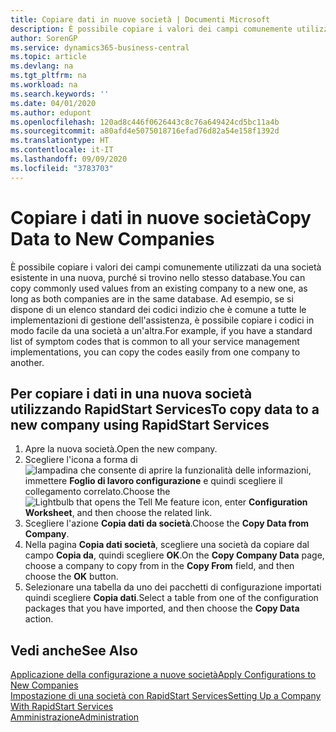 ```yaml
---
title: Copiare dati in nuove società | Documenti Microsoft
description: È possibile copiare i valori dei campi comunemente utilizzati da una società esistente in una nuova, purché si trovino nello stesso database. Ad esempio, se si dispone di un elenco standard dei codici indizio che è comune a tutte le implementazioni di gestione dell'assistenza, è possibile copiare i codici in modo facile da una società a un'altra.
author: SorenGP
ms.service: dynamics365-business-central
ms.topic: article
ms.devlang: na
ms.tgt_pltfrm: na
ms.workload: na
ms.search.keywords: ''
ms.date: 04/01/2020
ms.author: edupont
ms.openlocfilehash: 120ad8c446f0626443c8c76a649424cd5bc11a4b
ms.sourcegitcommit: a80afd4e5075018716efad76d82a54e158f1392d
ms.translationtype: HT
ms.contentlocale: it-IT
ms.lasthandoff: 09/09/2020
ms.locfileid: "3783703"
---
```

# <a name="copy-data-to-new-companies"></a><span data-ttu-id="ad0fb-104">Copiare i dati in nuove società</span><span class="sxs-lookup"><span data-stu-id="ad0fb-104">Copy Data to New Companies</span></span>
<span data-ttu-id="ad0fb-105">È possibile copiare i valori dei campi comunemente utilizzati da una società esistente in una nuova, purché si trovino nello stesso database.</span><span class="sxs-lookup"><span data-stu-id="ad0fb-105">You can copy commonly used values from an existing company to a new one, as long as both companies are in the same database.</span></span> <span data-ttu-id="ad0fb-106">Ad esempio, se si dispone di un elenco standard dei codici indizio che è comune a tutte le implementazioni di gestione dell'assistenza, è possibile copiare i codici in modo facile da una società a un'altra.</span><span class="sxs-lookup"><span data-stu-id="ad0fb-106">For example, if you have a standard list of symptom codes that is common to all your service management implementations, you can copy the codes easily from one company to another.</span></span>  

## <a name="to-copy-data-to-a-new-company-using-rapidstart-services"></a><span data-ttu-id="ad0fb-107">Per copiare i dati in una nuova società utilizzando RapidStart Services</span><span class="sxs-lookup"><span data-stu-id="ad0fb-107">To copy data to a new company using RapidStart Services</span></span>  
1. <span data-ttu-id="ad0fb-108">Apre la nuova società.</span><span class="sxs-lookup"><span data-stu-id="ad0fb-108">Open the new company.</span></span>  
2. <span data-ttu-id="ad0fb-109">Scegliere l'icona a forma di ![lampadina che consente di aprire la funzionalità delle informazioni](media/ui-search/search_small.png "Informazioni sull'operazione che si desidera eseguire"), immettere **Foglio di lavoro configurazione** e quindi scegliere il collegamento correlato.</span><span class="sxs-lookup"><span data-stu-id="ad0fb-109">Choose the ![Lightbulb that opens the Tell Me feature](media/ui-search/search_small.png "Tell me what you want to do") icon, enter **Configuration Worksheet**, and then choose the related link.</span></span>  
3. <span data-ttu-id="ad0fb-110">Scegliere l'azione **Copia dati da società**.</span><span class="sxs-lookup"><span data-stu-id="ad0fb-110">Choose the **Copy Data from Company**.</span></span>  
4. <span data-ttu-id="ad0fb-111">Nella pagina **Copia dati società**, scegliere una società da copiare dal campo **Copia da**, quindi scegliere **OK**.</span><span class="sxs-lookup"><span data-stu-id="ad0fb-111">On the **Copy Company Data** page, choose a company to copy from in the **Copy From** field, and then choose the **OK** button.</span></span>  
5. <span data-ttu-id="ad0fb-112">Selezionare una tabella da uno dei pacchetti di configurazione importati quindi scegliere **Copia dati**.</span><span class="sxs-lookup"><span data-stu-id="ad0fb-112">Select a table from one of the configuration packages that you have imported, and then choose the **Copy Data** action.</span></span>

## <a name="see-also"></a><span data-ttu-id="ad0fb-113">Vedi anche</span><span class="sxs-lookup"><span data-stu-id="ad0fb-113">See Also</span></span>
[<span data-ttu-id="ad0fb-114">Applicazione della configurazione a nuove società</span><span class="sxs-lookup"><span data-stu-id="ad0fb-114">Apply Configurations to New Companies</span></span>](admin-apply-configuration-to-new-companies.md)  
[<span data-ttu-id="ad0fb-115">Impostazione di una società con RapidStart Services</span><span class="sxs-lookup"><span data-stu-id="ad0fb-115">Setting Up a Company With RapidStart Services</span></span>](admin-set-up-a-company-with-rapidstart.md)  
[<span data-ttu-id="ad0fb-116">Amministrazione</span><span class="sxs-lookup"><span data-stu-id="ad0fb-116">Administration</span></span>](admin-setup-and-administration.md)
